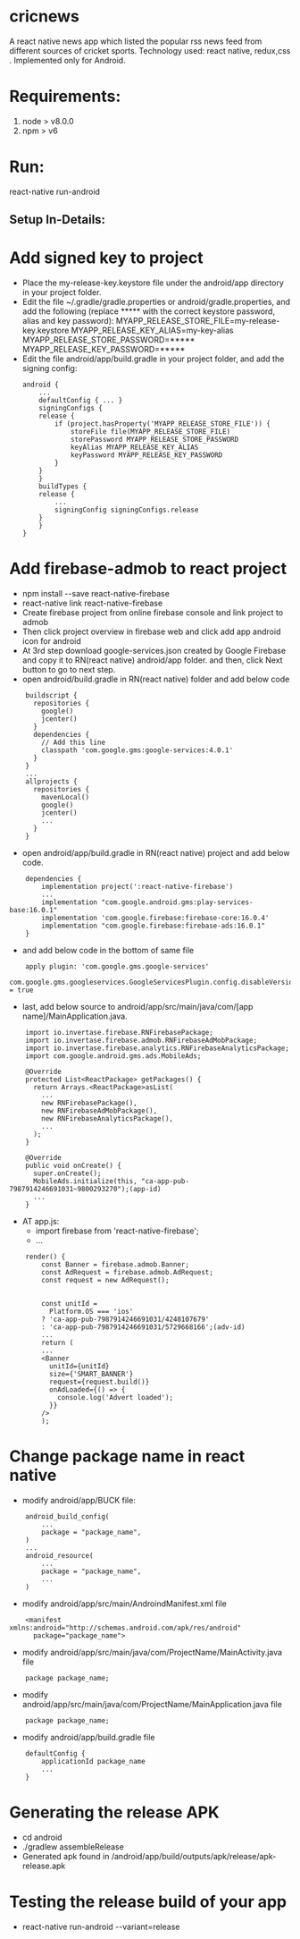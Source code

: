 # cricnews
A react native news app which listed the popular rss news feed from different sources of cricket sports. Technology used: react native,
redux,css . Implemented only for Android.

# Requirements:
1. node > v8.0.0
2. npm > v6

# Run:
react-native run-android 

## Setup In-Details:
# Add signed key to project
* Place the my-release-key.keystore file under the android/app directory in your project folder.
* Edit the file ~/.gradle/gradle.properties or android/gradle.properties, and add the following (replace ***** with the correct keystore password, alias and key password):
        MYAPP_RELEASE_STORE_FILE=my-release-key.keystore
        MYAPP_RELEASE_KEY_ALIAS=my-key-alias
        MYAPP_RELEASE_STORE_PASSWORD=*****
        MYAPP_RELEASE_KEY_PASSWORD=*****
* Edit the file android/app/build.gradle in your project folder, and add the signing config:
	```
	android {
	    ...
	    defaultConfig { ... }
	    signingConfigs {
		release {
		    if (project.hasProperty('MYAPP_RELEASE_STORE_FILE')) {
		        storeFile file(MYAPP_RELEASE_STORE_FILE)
		        storePassword MYAPP_RELEASE_STORE_PASSWORD
		        keyAlias MYAPP_RELEASE_KEY_ALIAS
		        keyPassword MYAPP_RELEASE_KEY_PASSWORD
		    }
		}
	    }
	    buildTypes {
		release {
		    ...
		    signingConfig signingConfigs.release
		}
	    }
	}
	```
	
# Add firebase-admob to react project
* npm install --save react-native-firebase
* react-native link react-native-firebase
* Create firebase project from online firebase console and link project to admob
* Then click project overview in firebase web and click add app android icon for android
* At 3rd step download google-services.json created by Google Firebase and copy it to RN(react native) android/app folder. and then, click Next button to go to next step.
* open android/build.gradle in RN(react native) folder and add below code
```
	buildscript {
	  repositories {
	    google()
	    jcenter()
	  }
	  dependencies {
	    // Add this line
	    classpath 'com.google.gms:google-services:4.0.1'
	  }
	}
	...
	allprojects {
	  repositories {
	    mavenLocal()
	    google()
	    jcenter()
	    ...
	  }
	}
```
* open android/app/build.gradle in RN(react native) project and add below code.
```
	dependencies {
	    implementation project(':react-native-firebase')
	    ...
	    implementation "com.google.android.gms:play-services-base:16.0.1"
	    implementation 'com.google.firebase:firebase-core:16.0.4'
	    implementation "com.google.firebase:firebase-ads:16.0.1"
	}
```
* and add below code in the bottom of same file
```
	apply plugin: 'com.google.gms.google-services'
	com.google.gms.googleservices.GoogleServicesPlugin.config.disableVersionCheck = true
```
* last, add below source to android/app/src/main/java/com/[app name]/MainApplication.java.
```
	import io.invertase.firebase.RNFirebasePackage;
	import io.invertase.firebase.admob.RNFirebaseAdMobPackage;
	import io.invertase.firebase.analytics.RNFirebaseAnalyticsPackage;
	import com.google.android.gms.ads.MobileAds;

	@Override
	protected List<ReactPackage> getPackages() {
	  return Arrays.<ReactPackage>asList(
	    ...
	    new RNFirebasePackage(),
	    new RNFirebaseAdMobPackage(),
	    new RNFirebaseAnalyticsPackage(),
	    ...
	  );
	}

	@Override
	public void onCreate() {
	  super.onCreate();
	  MobileAds.initialize(this, "ca-app-pub-7987914246691031~9800293270");(app-id)
	  ...
	}
```
* AT app.js:
	- import firebase from 'react-native-firebase';
	- ...
```
	render() {
	    const Banner = firebase.admob.Banner;
	    const AdRequest = firebase.admob.AdRequest;
	    const request = new AdRequest();


	    const unitId =
	      Platform.OS === 'ios'
		? 'ca-app-pub-7987914246691031/4248107679'
		: 'ca-app-pub-7987914246691031/5729668166';(adv-id)
	    ...
	    return (
		...
		<Banner
		  unitId={unitId}
		  size={'SMART_BANNER'}
		  request={request.build()}
		  onAdLoaded={() => {
		    console.log('Advert loaded');
		  }}
		/>
	    );
```
# Change package name in react native
* modify android/app/BUCK file:
```
	android_build_config(
    	...
	    package = "package_name",
	)
	...
	android_resource(
	    ...
	    package = "package_name",
	    ...
	)
```
* modify android/app/src/main/AndroindManifest.xml file
```
	<manifest xmlns:android="http://schemas.android.com/apk/res/android"
	  package="package_name">
```
* modify android/app/src/main/java/com/ProjectName/MainActivity.java file
```
	package package_name;
```
* modify android/app/src/main/java/com/ProjectName/MainApplication.java file
```
	package package_name;
```
* modify android/app/build.gradle file
```
	defaultConfig {
	    applicationId package_name
	    ...
	}
```
# Generating the release APK
* cd android
* ./gradlew assembleRelease
* Generated apk found in /android/app/build/outputs/apk/release/apk-release.apk

# Testing the release build of your app
* react-native run-android --variant=release
